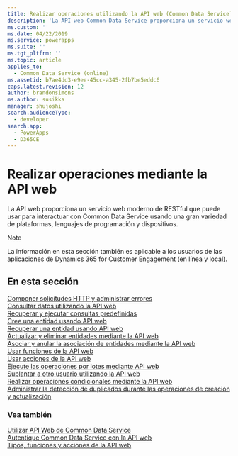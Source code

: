 ```yaml
---
title: Realizar operaciones utilizando la API web (Common Data Service)| Microsoft Docs
description: 'La API web Common Data Service proporciona un servicio web moderno de RESTful que puede usar para interactuar con Common Data Service usando una gran variedad de plataformas, lenguajes de programación y dispositivos. Lea sobre las operaciones que se pueden realizar mediante la API web'
ms.custom: ''
ms.date: 04/22/2019
ms.service: powerapps
ms.suite: ''
ms.tgt_pltfrm: ''
ms.topic: article
applies_to:
  - Common Data Service (online)
ms.assetid: b7ae4dd3-e9ee-45cc-a345-2fb7be5eddc6
caps.latest.revision: 12
author: brandonsimons
ms.author: susikka
manager: shujoshi
search.audienceType:
  - developer
search.app:
  - PowerApps
  - D365CE
---
```

# <a name="perform-operations-using-the-web-api"></a>Realizar operaciones mediante la API web

La API web proporciona un servicio web moderno de RESTful que puede usar para interactuar con Common Data Service usando una gran variedad de plataformas, lenguajes de programación y dispositivos.

> [!NOTE]
> La información en esta sección también es aplicable a los usuarios de las aplicaciones de Dynamics 365 for Customer Engagement (en línea y local). 


## <a name="in-this-section"></a>En esta sección

[Componer solicitudes HTTP y administrar errores](compose-http-requests-handle-errors.md)<br />
[Consultar datos utilizando la API web](query-data-web-api.md)<br />
[Recuperar y ejecutar consultas predefinidas](retrieve-and-execute-predefined-queries.md)<br />
[Cree una entidad usando API web](create-entity-web-api.md)<br />
[Recuperar una entidad usando API web](retrieve-entity-using-web-api.md)<br />
[Actualizar y eliminar entidades mediante la API web](update-delete-entities-using-web-api.md)<br />
[Asociar y anular la asociación de entidades mediante la API web](associate-disassociate-entities-using-web-api.md)<br />
[Usar funciones de la API web](use-web-api-functions.md)<br />
[Usar acciones de la API web](use-web-api-actions.md)<br />
[Ejecute las operaciones por lotes mediante API web](execute-batch-operations-using-web-api.md)<br />
[Suplantar a otro usuario utilizando la API web](impersonate-another-user-web-api.md)<br />
[Realizar operaciones condicionales mediante la API web](perform-conditional-operations-using-web-api.md)<br />
[Administrar la detección de duplicados durante las operaciones de creación y actualización](manage-duplicate-detection-create-update.md)<br />

### <a name="see-also"></a>Vea también

[Utilizar API Web de Common Data Service](overview.md)<br />
[Autentique Common Data Service con la API web](authenticate-web-api.md)<br />
[Tipos, funciones y acciones de la API web](web-api-types-operations.md)
